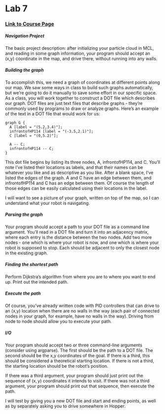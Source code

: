 # Lab 7

### [Link to Course Page](https://www.usna.edu/Users/cs/taylor/courses/si475/hw/navProj.html)

##### Navigation Project

The basic project description: after initializing your particle cloud in MCL, and reading in some graph information, your program should accept an (x,y) coordinate in the map, and drive there, without running into any walls.

##### Building the graph

To accomplish this, we need a graph of coordinates at different points along our map. We saw some ways in class to build such graphs automatically, but we’re going to do it manually to save some effort in our specific space. As a class, you will work together to construct a DOT file which describes our graph. DOT files are just text files that describe graphs - they’re commonly used by programs to draw or analyze graphs. Here’s an example of the text in a DOT file that would work for us:

```
graph G {
  A [label = "(5.2,3.4)"];
  infrontofHP114 [label = "(-3.5,2.1)"];
  C [label = "(0,5.2)"];

  A -- C;
  infrontofHP114 -- C;
}
```

This dot file begins by listing its three nodes, A, infrontofHP114, and C. You’ll note I’ve listed their locations as labels, and that their names can be whatever you like and as descriptive as you like. After a blank space, I’ve listed the edges of the graph. A and C have an edge between them, and infrontofHP114 and C has an edge between them. Of course the length of those edges can be easily calculated using their locations in the label.

I will want to see a picture of your graph, written on top of the map, so I can understand what your robot is navigating.

##### Parsing the graph

Your program should accept a path to your DOT file as a command line argument. You’ll read in a DOT file and turn it into an adjacency matrix, where each entry is the distance between the two nodes. Add two more nodes - one which is where your robot is now, and one which is where your robot is supposed to stop. Each should be adjacent to only the closest node in the existing graph.

##### Finding the shortest path

Perform Dijkstra’s algorithm from where you are to where you want to end up. Print out the intended path.

##### Execute the path

Of course, you’ve already written code with PID controllers that can drive to an (x,y) location when there are no walls in the way (each pair of connected nodes in your graph, for example, have no walls in the way). Driving from node to node should allow you to execute your path.

##### I/O

Your program should accept two or three command-line arguments (consider using argparse). The first should be the path to a DOT file. The second should be the x,y coordinates of the goal. If there is a third, this should be considered a theoretical starting location. If there is not a third, the starting location should be the robot’s position.

If there was a third argument, your program should just print out the sequence of (x, y) coordinates it intends to visit. If there was not a third argument, your program should print out that sequence, then execute the path.

I will test by giving you a new DOT file and start and ending points, as well as by separately asking you to drive somewhere in Hopper.
